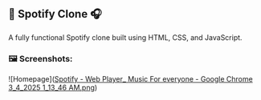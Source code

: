 ## 🎵 Spotify Clone 🎧
A fully functional Spotify clone built using HTML, CSS, and JavaScript.

### 🖼️ Screenshots:
![Homepage]([Spotify - Web Player_ Music For everyone - Google Chrome 3_4_2025 1_13_46 AM.png](https://github.com/DurlabhDewangan/Spotify-clone/blob/main/Spotify%20-%20Web%20Player_%20Music%20For%20everyone%20-%20Google%20Chrome%203_4_2025%201_13_46%20AM.png?raw=true))

